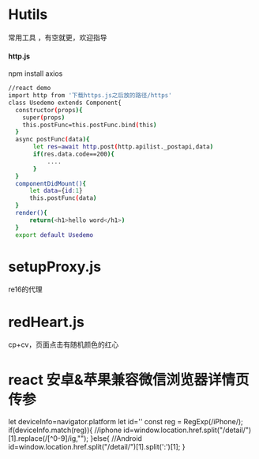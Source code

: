 # Hutils
常用工具 ，有空就更，欢迎指导

#### http.js 
npm install axios
```bash
//react demo
import http from '下载https.js之后放的路径/https'
class Usedemo extends Component{
  constructor(props){
    super(props)
    this.postFunc=this.postFunc.bind(this)
  }
  async postFunc(data){
       let res=await http.post(http.apilist._postapi,data)
       if(res.data.code==200){
           ....
       }
  }
  componentDidMount(){
      let data={id:1}
      this.postFunc(data)
  }
  render(){
      return(<h1>hello word</h1>)
  }
  export default Usedemo
```




# setupProxy.js
re16的代理

# redHeart.js
cp+cv，页面点击有随机颜色的红心

# react 安卓&苹果兼容微信浏览器详情页传参
let deviceInfo=navigator.platform
let id=''
const reg = RegExp(/iPhone/);
if(deviceInfo.match(reg)){   //iphone
      id=window.location.href.split("/detail/")[1].replace(/[^0-9]/ig,"");
}else{                       //Android
      id=window.location.href.split("/detail/")[1].split(':')[1];
}
